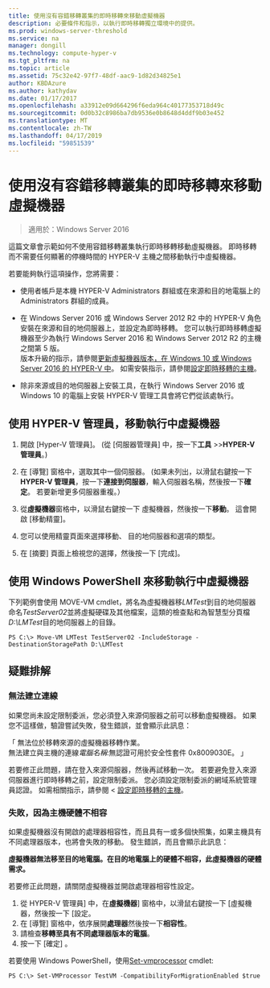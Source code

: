 ```yaml
---
title: 使用沒有容錯移轉叢集的即時移轉來移動虛擬機器
description: 必要條件和指示，以執行即時移轉獨立環境中的提供。
ms.prod: windows-server-threshold
ms.service: na
manager: dongill
ms.technology: compute-hyper-v
ms.tgt_pltfrm: na
ms.topic: article
ms.assetid: 75c32e42-97f7-48df-aac9-1d82d34825e1
author: KBDAzure
ms.author: kathydav
ms.date: 01/17/2017
ms.openlocfilehash: a33912e09d664296f6eda964c40177353718d49c
ms.sourcegitcommit: 0d0b32c8986ba7db9536e0b8648d4ddf9b03e452
ms.translationtype: MT
ms.contentlocale: zh-TW
ms.lasthandoff: 04/17/2019
ms.locfileid: "59851539"
---
```

# <a name="use-live-migration-without-failover-clustering-to-move-a-virtual-machine"></a>使用沒有容錯移轉叢集的即時移轉來移動虛擬機器

>適用於：Windows Server 2016

這篇文章會示範如何不使用容錯移轉叢集執行即時移轉移動虛擬機器。 即時移轉而不需要任何顯著的停機時間的 HYPER-V 主機之間移動執行中虛擬機器。   
  
若要能夠執行這項操作，您將需要：   

- 使用者帳戶是本機 HYPER-V Administrators 群組或在來源和目的地電腦上的 Administrators 群組的成員。 
  
- 在 Windows Server 2016 或 Windows Server 2012 R2 中的 HYPER-V 角色安裝在來源和目的地伺服器上，並設定為即時移轉。 您可以執行即時移轉虛擬機器至少為執行 Windows Server 2016 和 Windows Server 2012 R2 的主機之間第 5 版。 <br>版本升級的指示，請參閱[更新虛擬機器版本，在 Windows 10 或 Windows Server 2016 的 HYPER-V 中](..\deploy\Upgrade-virtual-machine-version-in-Hyper-V-on-Windows-or-Windows-Server.md)。 如需安裝指示，請參閱[設定即時移轉的主機](../deploy/Set-up-hosts-for-live-migration-without-Failover-Clustering.md)。 
  
- 除非來源或目的地伺服器上安裝工具，在執行 Windows Server 2016 或 Windows 10 的電腦上安裝 HYPER-V 管理工具會將它們從該處執行。  
   
## <a name="BKMK_Step3"></a>使用 HYPER-V 管理員，移動執行中虛擬機器  
  
1.  開啟 \[Hyper-V 管理員\]。 (從 [伺服器管理員] 中，按一下**工具** >>**HYPER-V 管理員**。)  
  
2.  在 [導覽] 窗格中，選取其中一個伺服器。 (如果未列出，以滑鼠右鍵按一下**HYPER-V 管理員**，按一下**連接到伺服器**，輸入伺服器名稱，然後按一下**確定**。 若要新增更多伺服器重複。）  
  
3.  從**虛擬機器**窗格中，以滑鼠右鍵按一下 虛擬機器，然後按一下**移動**。 這會開啟 [移動精靈]。 
  
4.  您可以使用精靈頁面來選擇移動、 目的地伺服器和選項的類型。
  
5.  在 [摘要] 頁面上檢視您的選擇，然後按一下 [完成]。  

## <a name="use-windows-powershell-to-move-a-running-virtual-machine"></a>使用 Windows PowerShell 來移動執行中虛擬機器
  
下列範例會使用 MOVE-VM cmdlet，將名為虛擬機器移*LMTest*到目的地伺服器命名*TestServer02*並將虛擬硬碟及其他檔案，這類的檢查點和為智慧型分頁檔*D:\LMTest*目的地伺服器上的目錄。  
  
```  
PS C:\> Move-VM LMTest TestServer02 -IncludeStorage -DestinationStoragePath D:\LMTest  
```  
  
## <a name="troubleshooting"></a>疑難排解

### <a name="failed-to-establish-a-connection"></a>無法建立連線 

如果您尚未設定限制委派，您必須登入來源伺服器之前可以移動虛擬機器。 如果您不這樣做，驗證嘗試失敗，發生錯誤，並會顯示此訊息：  
  
「 無法位於移轉來源的虛擬機器移轉作業。  
無法建立與主機的連線*電腦名稱*:無認證可用於安全性套件 0x8009030E。 」
  
 若要修正此問題，請在登入來源伺服器，然後再試移動一次。 若要避免登入來源伺服器進行即時移轉之前，設定限制委派。 您必須設定限制委派的網域系統管理員認證。 如需相關指示，請參閱 <<c0> [ 設定即時移轉的主機](../deploy/Set-up-hosts-for-live-migration-without-Failover-Clustering.md)。 
 
 ### <a name="failed-because-the-host-hardware-isnt-compatible"></a>失敗，因為主機硬體不相容
 
 如果虛擬機器沒有開啟的處理器相容性，而且具有一或多個快照集，如果主機具有不同處理器版本，也將會失敗的移動。 發生錯誤，而且會顯示此訊息：
 
**虛擬機器無法移至目的地電腦。在目的地電腦上的硬體不相容，此虛擬機器的硬體需求。**
 
 若要修正此問題，請關閉虛擬機器並開啟處理器相容性設定。
 
1. 從 HYPER-V 管理員] 中，在**虛擬機器**] 窗格中，以滑鼠右鍵按一下 [虛擬機器，然後按一下 [設定。
2. 在 [導覽] 窗格中，依序展開**處理器**然後按一下**相容性**。
3. 請檢查**移轉至具有不同處理器版本的電腦**。
4. 按一下 [確定] 。
 
 若要使用 Windows PowerShell，使用[Set-vmprocessor](https://technet.microsoft.com/library/hh848533.aspx) cmdlet:
 
  ```
  PS C:\> Set-VMProcessor TestVM -CompatibilityForMigrationEnabled $true
  ```